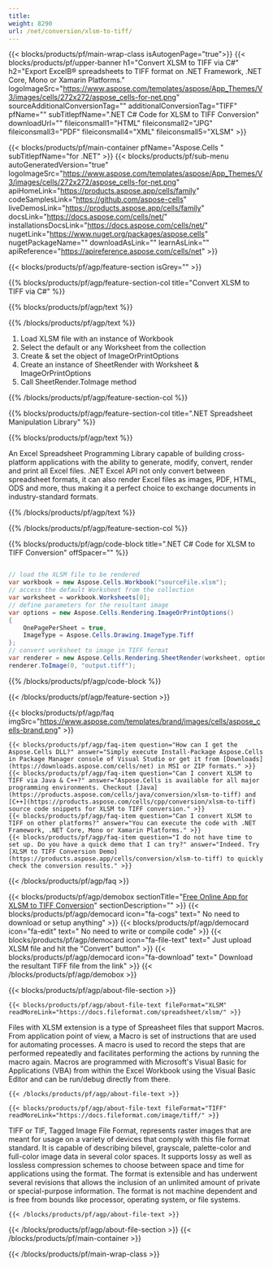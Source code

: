 ```yaml
---
title:  
weight: 8290
url: /net/conversion/xlsm-to-tiff/ 
---
```


{{< blocks/products/pf/main-wrap-class isAutogenPage="true">}}
{{< blocks/products/pf/upper-banner h1="Convert XLSM to TIFF via C#" h2="Export ExcelВ® spreadsheets to TIFF format on .NET Framework, .NET Core, Mono or Xamarin Platforms." logoImageSrc="https://www.aspose.com/templates/aspose/App_Themes/V3/images/cells/272x272/aspose_cells-for-net.png" sourceAdditionalConversionTag="" additionalConversionTag="TIFF" pfName="" subTitlepfName=".NET C# Code for XLSM to TIFF Conversion" downloadUrl="" fileiconsmall1="HTML" fileiconsmall2="JPG" fileiconsmall3="PDF" fileiconsmall4="XML" fileiconsmall5="XLSM" >}}

{{< blocks/products/pf/main-container pfName="Aspose.Cells " subTitlepfName="for .NET" >}}
{{< blocks/products/pf/sub-menu autoGeneratedVersion="true" logoImageSrc="https://www.aspose.com/templates/aspose/App_Themes/V3/images/cells/272x272/aspose_cells-for-net.png" apiHomeLink="https://products.aspose.app/cells/family" codeSamplesLink="https://github.com/aspose-cells" liveDemosLink="https://products.aspose.app/cells/family" docsLink="https://docs.aspose.com/cells/net/" installationsDocsLink="https://docs.aspose.com/cells/net/" nugetLink="https://www.nuget.org/packages/aspose.cells" nugetPackageName="" downloadAsLink="" learnAsLink="" apiReference="https://apireference.aspose.com/cells/net" >}}

{{< blocks/products/pf/agp/feature-section isGrey="" >}}

{{% blocks/products/pf/agp/feature-section-col title="Convert XLSM to TIFF via C#" %}}

{{% blocks/products/pf/agp/text %}}

{{% /blocks/products/pf/agp/text %}}

1.  Load XLSM file with an instance of Workbook
1.  Select the default or any Worksheet from the collection
1.  Create & set the object of ImageOrPrintOptions
1.  Create an instance of SheetRender with Worksheet & ImageOrPrintOptions
1.  Call SheetRender.ToImage method

{{% /blocks/products/pf/agp/feature-section-col %}}

{{% blocks/products/pf/agp/feature-section-col title=".NET Spreadsheet Manipulation Library" %}}

{{% blocks/products/pf/agp/text %}}

 An Excel Spreadsheet Programming Library capable of building cross-platform applications with the ability to generate, modify, convert, render and print all Excel files. .NET Excel API not only convert between spreadsheet formats, it can also render Excel files as images, PDF, HTML, ODS and more, thus making it a perfect choice to exchange documents in industry-standard formats.

{{% /blocks/products/pf/agp/text %}}

{{% /blocks/products/pf/agp/feature-section-col %}}

{{% blocks/products/pf/agp/code-block title=".NET C# Code for XLSM to TIFF Conversion" offSpacer="" %}}

```cs

// load the XLSM file to be rendered
var workbook = new Aspose.Cells.Workbook("sourceFile.xlsm");
// access the default Worksheet from the collection
var worksheet = workbook.Worksheets[0];
// define parameters for the resultant image
var options = new Aspose.Cells.Rendering.ImageOrPrintOptions()
{
    OnePagePerSheet = true,
    ImageType = Aspose.Cells.Drawing.ImageType.Tiff
};
// convert worksheet to image in TIFF format
var renderer = new Aspose.Cells.Rendering.SheetRender(worksheet, options);
renderer.ToImage(0, "output.tiff");

```

{{% /blocks/products/pf/agp/code-block %}}

{{< /blocks/products/pf/agp/feature-section >}}

{{< blocks/products/pf/agp/faq imgSrc="https://www.aspose.com/templates/brand/images/cells/aspose_cells-brand.png" >}}

    {{< blocks/products/pf/agp/faq-item question="How can I get the Aspose.Cells DLL?" answer="Simply execute Install-Package Aspose.Cells in Package Manager console of Visual Studio or get it from [Downloads](https://downloads.aspose.com/cells/net) in MSI or ZIP formats." >}}
    {{< blocks/products/pf/agp/faq-item question="Can I convert XLSM to TIFF via Java & C++?" answer="Aspose.Cells is available for all major programming environments. Checkout [Java](https://products.aspose.com/cells/java/conversion/xlsm-to-tiff) and [C++](https://products.aspose.com/cells/cpp/conversion/xlsm-to-tiff) source code snippets for XLSM to TIFF conversion." >}}
    {{< blocks/products/pf/agp/faq-item question="Can I convert XLSM to TIFF on other platforms?" answer="You can execute the code with .NET Framework, .NET Core, Mono or Xamarin Platforms." >}}
    {{< blocks/products/pf/agp/faq-item question="I do not have time to set up. Do you have a quick demo that I can try?" answer="Indeed. Try [XLSM to TIFF Conversion Demo](https://products.aspose.app/cells/conversion/xlsm-to-tiff) to quickly check the conversion results." >}}
 
{{< /blocks/products/pf/agp/faq >}}

{{< blocks/products/pf/agp/demobox sectionTitle="[Free Online App for XLSM to TIFF Conversion](https://products.aspose.app/cells/conversion/xlsm-to-tiff)" sectionDescription="" >}}
        {{< blocks/products/pf/agp/democard icon="fa-cogs" text=" No need to download or setup anything" >}}
        {{< blocks/products/pf/agp/democard icon="fa-edit" text=" No need to write or compile code" >}}
        {{< blocks/products/pf/agp/democard icon="fa-file-text" text=" Just upload XLSM file and hit the \"Convert\" button" >}}
        {{< blocks/products/pf/agp/democard icon="fa-download" text=" Download the resultant TIFF file from the link" >}}
{{< /blocks/products/pf/agp/demobox >}}

{{< blocks/products/pf/agp/about-file-section >}}

    {{< blocks/products/pf/agp/about-file-text fileFormat="XLSM" readMoreLink="https://docs.fileformat.com/spreadsheet/xlsm/" >}}
Files with XLSM extension is a type of Spreasheet files that support Macros. From application point of view, a Macro is set of instructions that are used for automating processes. A macro is used to record the steps that are performed repeatedly and facilitates performing the actions by running the macro again. Macros are programmed with Microsoft's Visual Basic for Applications (VBA) from within the Excel Workbook using the Visual Basic Editor and can be run/debug directly from there.

    {{< /blocks/products/pf/agp/about-file-text >}}

    {{< blocks/products/pf/agp/about-file-text fileFormat="TIFF" readMoreLink="https://docs.fileformat.com/image/tiff/" >}}
TIFF or TIF, Tagged Image File Format, represents raster images that are meant for usage on a variety of devices that comply with this file format standard. It is capable of describing bilevel, grayscale, palette-color and full-color image data in several color spaces. It supports lossy as well as lossless compression schemes to choose between space and time for applications using the format. The format is extensible and has underwent several revisions that allows the inclusion of an unlimited amount of private or special-purpose information. The format is not machine dependent and is free from bounds like processor, operating system, or file systems.

    {{< /blocks/products/pf/agp/about-file-text >}}

{{< /blocks/products/pf/agp/about-file-section >}}
{{< /blocks/products/pf/main-container >}}
    
{{< /blocks/products/pf/main-wrap-class >}}